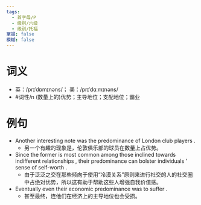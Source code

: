 ```yaml
---
tags:
  - 首字母/P
  - 级别/六级
  - 级别/托福
掌握: false
模糊: false
---
```

# 词义
- 英：/prɪˈdɒmɪnəns/； 美：/prɪˈdɑːmɪnəns/
- #词性/n  (数量上的)优势；主导地位；支配地位；霸业
# 例句
- Another interesting note was the predominance of London club players .
	- 另一个有趣的现象是，伦敦俱乐部的球员在数量上占优势。
- Since the former is most common among those inclined towards indifferent relationships , their predominance can bolster individuals ' sense of self-worth .
	- 由于泛泛之交在那些倾向于使用“冷漠关系”原则来进行社交的人的社交圈中占绝对优势，所以这有助于帮助这些人增强自我价值感。
- Eventually even their economic predominance was to suffer .
	- 甚至最终，连他们在经济上的主导地位也会受损。
